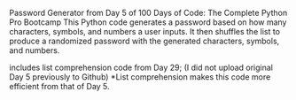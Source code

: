 Password Generator from Day 5 of 100 Days of Code: The Complete Python Pro Bootcamp
This Python code generates a password based on how many characters, symbols, and numbers a user inputs. 
It then shuffles the list to produce a randomized password with the generated characters, symbols, and numbers. 

includes list comprehension code from Day 29; (I did not upload original Day 5 previously to Github)
*List comprehension makes this code more efficient from that of Day 5.

